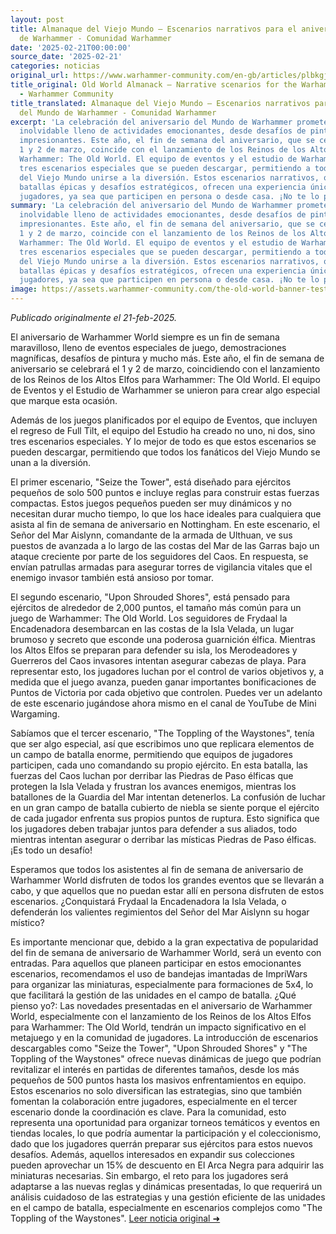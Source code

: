 ```yaml
---
layout: post
title: Almanaque del Viejo Mundo – Escenarios narrativos para el aniversario del Mundo
  de Warhammer - Comunidad Warhammer
date: '2025-02-21T00:00:00'
source_date: '2025-02-21'
categories: noticias
original_url: https://www.warhammer-community.com/en-gb/articles/plbkgjgd/old-world-almanack-narrative-scenarios-for-the-warhammer-world-anniversary/
title_original: Old World Almanack – Narrative scenarios for the Warhammer World Anniversary
  - Warhammer Community
title_translated: Almanaque del Viejo Mundo – Escenarios narrativos para el aniversario
  del Mundo de Warhammer - Comunidad Warhammer
excerpt: 'La celebración del aniversario del Mundo de Warhammer promete ser un evento
  inolvidable lleno de actividades emocionantes, desde desafíos de pintura hasta demostraciones
  impresionantes. Este año, el fin de semana del aniversario, que se celebrará el
  1 y 2 de marzo, coincide con el lanzamiento de los Reinos de los Altos Elfos para
  Warhammer: The Old World. El equipo de eventos y el estudio de Warhammer han preparado
  tres escenarios especiales que se pueden descargar, permitiendo a todos los fans
  del Viejo Mundo unirse a la diversión. Estos escenarios narrativos, que incluyen
  batallas épicas y desafíos estratégicos, ofrecen una experiencia única para los
  jugadores, ya sea que participen en persona o desde casa. ¡No te lo pierdas!'
summary: 'La celebración del aniversario del Mundo de Warhammer promete ser un evento
  inolvidable lleno de actividades emocionantes, desde desafíos de pintura hasta demostraciones
  impresionantes. Este año, el fin de semana del aniversario, que se celebrará el
  1 y 2 de marzo, coincide con el lanzamiento de los Reinos de los Altos Elfos para
  Warhammer: The Old World. El equipo de eventos y el estudio de Warhammer han preparado
  tres escenarios especiales que se pueden descargar, permitiendo a todos los fans
  del Viejo Mundo unirse a la diversión. Estos escenarios narrativos, que incluyen
  batallas épicas y desafíos estratégicos, ofrecen una experiencia única para los
  jugadores, ya sea que participen en persona o desde casa. ¡No te lo pierdas!'
image: https://assets.warhammer-community.com/the-old-world-banner-test.jpg
---
```


*Publicado originalmente el 21-feb-2025.*

El aniversario de Warhammer World siempre es un fin de semana maravilloso, lleno de eventos especiales de juego, demostraciones magníficas, desafíos de pintura y mucho más. Este año, el fin de semana de aniversario se celebrará el 1 y 2 de marzo, coincidiendo con el lanzamiento de los Reinos de los Altos Elfos para Warhammer: The Old World. El equipo de Eventos y el Estudio de Warhammer se unieron para crear algo especial que marque esta ocasión.

Además de los juegos planificados por el equipo de Eventos, que incluyen el regreso de Full Tilt, el equipo del Estudio ha creado no uno, ni dos, sino tres escenarios especiales. Y lo mejor de todo es que estos escenarios se pueden descargar, permitiendo que todos los fanáticos del Viejo Mundo se unan a la diversión.

El primer escenario, "Seize the Tower", está diseñado para ejércitos pequeños de solo 500 puntos e incluye reglas para construir estas fuerzas compactas. Estos juegos pequeños pueden ser muy dinámicos y no necesitan durar mucho tiempo, lo que los hace ideales para cualquiera que asista al fin de semana de aniversario en Nottingham. En este escenario, el Señor del Mar Aislynn, comandante de la armada de Ulthuan, ve sus puestos de avanzada a lo largo de las costas del Mar de las Garras bajo un ataque creciente por parte de los seguidores del Caos. En respuesta, se envían patrullas armadas para asegurar torres de vigilancia vitales que el enemigo invasor también está ansioso por tomar.

El segundo escenario, "Upon Shrouded Shores", está pensado para ejércitos de alrededor de 2,000 puntos, el tamaño más común para un juego de Warhammer: The Old World. Los seguidores de Frydaal la Encadenadora desembarcan en las costas de la Isla Velada, un lugar brumoso y secreto que esconde una poderosa guarnición élfica. Mientras los Altos Elfos se preparan para defender su isla, los Merodeadores y Guerreros del Caos invasores intentan asegurar cabezas de playa. Para representar esto, los jugadores luchan por el control de varios objetivos y, a medida que el juego avanza, pueden ganar importantes bonificaciones de Puntos de Victoria por cada objetivo que controlen. Puedes ver un adelanto de este escenario jugándose ahora mismo en el canal de YouTube de Mini Wargaming.

Sabíamos que el tercer escenario, "The Toppling of the Waystones", tenía que ser algo especial, así que escribimos uno que replicara elementos de un campo de batalla enorme, permitiendo que equipos de jugadores participen, cada uno comandando su propio ejército. En esta batalla, las fuerzas del Caos luchan por derribar las Piedras de Paso élficas que protegen la Isla Velada y frustran los avances enemigos, mientras los batallones de la Guardia del Mar intentan detenerlos. La confusión de luchar en un gran campo de batalla cubierto de niebla se siente porque el ejército de cada jugador enfrenta sus propios puntos de ruptura. Esto significa que los jugadores deben trabajar juntos para defender a sus aliados, todo mientras intentan asegurar o derribar las místicas Piedras de Paso élficas. ¡Es todo un desafío!

Esperamos que todos los asistentes al fin de semana de aniversario de Warhammer World disfruten de todos los grandes eventos que se llevarán a cabo, y que aquellos que no puedan estar allí en persona disfruten de estos escenarios. ¿Conquistará Frydaal la Encadenadora la Isla Velada, o defenderán los valientes regimientos del Señor del Mar Aislynn su hogar místico?

Es importante mencionar que, debido a la gran expectativa de popularidad del fin de semana de aniversario de Warhammer World, será un evento con entradas. Para aquellos que planeen participar en estos emocionantes escenarios, recomendamos el uso de bandejas imantadas de ImpriWars para organizar las miniaturas, especialmente para formaciones de 5x4, lo que facilitará la gestión de las unidades en el campo de batalla.
¿Qué pienso yo?: Las novedades presentadas en el aniversario de Warhammer World, especialmente con el lanzamiento de los Reinos de los Altos Elfos para Warhammer: The Old World, tendrán un impacto significativo en el metajuego y en la comunidad de jugadores. La introducción de escenarios descargables como "Seize the Tower", "Upon Shrouded Shores" y "The Toppling of the Waystones" ofrece nuevas dinámicas de juego que podrían revitalizar el interés en partidas de diferentes tamaños, desde los más pequeños de 500 puntos hasta los masivos enfrentamientos en equipo. Estos escenarios no solo diversifican las estrategias, sino que también fomentan la colaboración entre jugadores, especialmente en el tercer escenario donde la coordinación es clave. Para la comunidad, esto representa una oportunidad para organizar torneos temáticos y eventos en tiendas locales, lo que podría aumentar la participación y el coleccionismo, dado que los jugadores querrán preparar sus ejércitos para estos nuevos desafíos. Además, aquellos interesados en expandir sus colecciones pueden aprovechar un 15% de descuento en El Arca Negra para adquirir las miniaturas necesarias. Sin embargo, el reto para los jugadores será adaptarse a las nuevas reglas y dinámicas presentadas, lo que requerirá un análisis cuidadoso de las estrategias y una gestión eficiente de las unidades en el campo de batalla, especialmente en escenarios complejos como "The Toppling of the Waystones".
[Leer noticia original ➜](https://www.warhammer-community.com/en-gb/articles/plbkgjgd/old-world-almanack-narrative-scenarios-for-the-warhammer-world-anniversary/)
